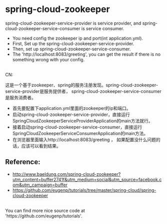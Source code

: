 # spring-cloud-zookeeper

spring-cloud-zookeeper-service-provider is service provider, and 
spring-cloud-zookeeper-service-consumer is service consumer.

*  You need config the zookeeper ip and port(int application.yml). 
*  First, Set up the spring-cloud-zookeeper-service-provider.
*  Then, set up spring-cloud-zookeeper-service-consumer.
*  The 'http://localhost:8083/greeting', you can get the result if there is no something wrong with your config.

<br/>
CN:


这是一个基于zookeeper、spring的服务注册发现。spring-cloud-zookeeper-service-provider是服务提供者，
spring-cloud-zookeeper-service-consumer是服务消费者。


*  首先要配置下application.yml里面的zookeeper的ip和端口。
*  启动spring-cloud-zookeeper-service-provider，直接运行SpringCloudZookeeperServiceProviderApplication的main方法就行。
*  接着启动spring-cloud-zookeeper-service-consumer，直接运行SpringCloudZookeeperServiceConsumerApplication的main方法。
*  在浏览器里面输入http://localhost:8083/greeting ， 如果配置没什么问题的话，应该可以看到结果。


## Reference:
*  http://www.baeldung.com/spring-cloud-zookeeper?utm_content=buffer2741f&utm_medium=social&utm_source=facebook.com&utm_campaign=buffer
*  https://github.com/eugenp/tutorials/tree/master/spring-cloud/spring-cloud-zookeeper

<br/>
You can find more nice source code at 'https://github.com/eugenp/tutorials'.